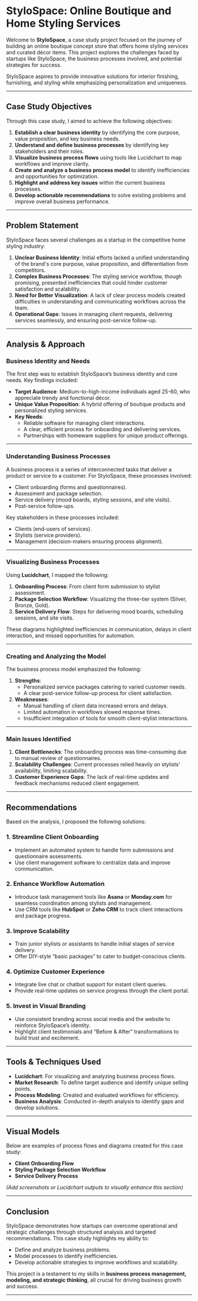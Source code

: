 # StyloSpace: Online Boutique and Home Styling Services

Welcome to **StyloSpace**, a case study project focused on the journey of building an online boutique concept store that offers home styling services and curated décor items. This project explores the challenges faced by startups like StyloSpace, the business processes involved, and potential strategies for success.

StyloSpace aspires to provide innovative solutions for interior finishing, furnishing, and styling while emphasizing personalization and uniqueness.

---

## Case Study Objectives

Through this case study, I aimed to achieve the following objectives:

1. **Establish a clear business identity** by identifying the core purpose, value proposition, and key business needs.
2. **Understand and define business processes** by identifying key stakeholders and their roles.
3. **Visualize business process flows** using tools like Lucidchart to map workflows and improve clarity.
4. **Create and analyze a business process model** to identify inefficiencies and opportunities for optimization.
5. **Highlight and address key issues** within the current business processes.
6. **Develop actionable recommendations** to solve existing problems and improve overall business performance.

---

## Problem Statement

StyloSpace faces several challenges as a startup in the competitive home styling industry:

1. **Unclear Business Identity**: Initial efforts lacked a unified understanding of the brand's core purpose, value proposition, and differentiation from competitors.
2. **Complex Business Processes**: The styling service workflow, though promising, presented inefficiencies that could hinder customer satisfaction and scalability.
3. **Need for Better Visualization**: A lack of clear process models created difficulties in understanding and communicating workflows across the team.
4. **Operational Gaps**: Issues in managing client requests, delivering services seamlessly, and ensuring post-service follow-up.

---

## Analysis & Approach

### **Business Identity and Needs**

The first step was to establish StyloSpace’s business identity and core needs. Key findings included:
- **Target Audience**: Medium-to-high-income individuals aged 25-60, who appreciate trendy and functional décor.
- **Unique Value Proposition**: A hybrid offering of boutique products and personalized styling services.
- **Key Needs**:
  - Reliable software for managing client interactions.
  - A clear, efficient process for onboarding and delivering services.
  - Partnerships with homeware suppliers for unique product offerings.

---

### **Understanding Business Processes**

A business process is a series of interconnected tasks that deliver a product or service to a customer. For StyloSpace, these processes involved:
- Client onboarding (forms and questionnaires).
- Assessment and package selection.
- Service delivery (mood boards, styling sessions, and site visits).
- Post-service follow-ups.

Key stakeholders in these processes included:
- Clients (end-users of services).
- Stylists (service providers).
- Management (decision-makers ensuring process alignment).

---

### **Visualizing Business Processes**

Using **Lucidchart**, I mapped the following:
1. **Onboarding Process**: From client form submission to stylist assessment.
2. **Package Selection Workflow**: Visualizing the three-tier system (Silver, Bronze, Gold).
3. **Service Delivery Flow**: Steps for delivering mood boards, scheduling sessions, and site visits.

These diagrams highlighted inefficiencies in communication, delays in client interaction, and missed opportunities for automation.

---

### **Creating and Analyzing the Model**

The business process model emphasized the following:
1. **Strengths**:
   - Personalized service packages catering to varied customer needs.
   - A clear post-service follow-up process for client satisfaction.
2. **Weaknesses**:
   - Manual handling of client data increased errors and delays.
   - Limited automation in workflows slowed response times.
   - Insufficient integration of tools for smooth client-stylist interactions.

---

### **Main Issues Identified**

1. **Client Bottlenecks**: The onboarding process was time-consuming due to manual review of questionnaires.
2. **Scalability Challenges**: Current processes relied heavily on stylists’ availability, limiting scalability.
3. **Customer Experience Gaps**: The lack of real-time updates and feedback mechanisms reduced client engagement.

---

## Recommendations

Based on the analysis, I proposed the following solutions:

### 1. **Streamline Client Onboarding**
   - Implement an automated system to handle form submissions and questionnaire assessments.
   - Use client management software to centralize data and improve communication.

### 2. **Enhance Workflow Automation**
   - Introduce task management tools like **Asana** or **Monday.com** for seamless coordination among stylists and management.
   - Use CRM tools like **HubSpot** or **Zoho CRM** to track client interactions and package progress.

### 3. **Improve Scalability**
   - Train junior stylists or assistants to handle initial stages of service delivery.
   - Offer DIY-style “basic packages” to cater to budget-conscious clients.

### 4. **Optimize Customer Experience**
   - Integrate live chat or chatbot support for instant client queries.
   - Provide real-time updates on service progress through the client portal.

### 5. **Invest in Visual Branding**
   - Use consistent branding across social media and the website to reinforce StyloSpace’s identity.
   - Highlight client testimonials and “Before & After” transformations to build trust and excitement.

---

## Tools & Techniques Used

- **Lucidchart**: For visualizing and analyzing business process flows.
- **Market Research**: To define target audience and identify unique selling points.
- **Process Modeling**: Created and evaluated workflows for efficiency.
- **Business Analysis**: Conducted in-depth analysis to identify gaps and develop solutions.

---

## Visual Models

Below are examples of process flows and diagrams created for this case study:
- **Client Onboarding Flow**
- **Styling Package Selection Workflow**
- **Service Delivery Process**

*(Add screenshots or Lucidchart outputs to visually enhance this section)*

---

## Conclusion

StyloSpace demonstrates how startups can overcome operational and strategic challenges through structured analysis and targeted recommendations. This case study highlights my ability to:
- Define and analyze business problems.
- Model processes to identify inefficiencies.
- Develop actionable strategies to improve workflows and scalability.

This project is a testament to my skills in **business process management, modeling, and strategic thinking**, all crucial for driving business growth and success.

---
